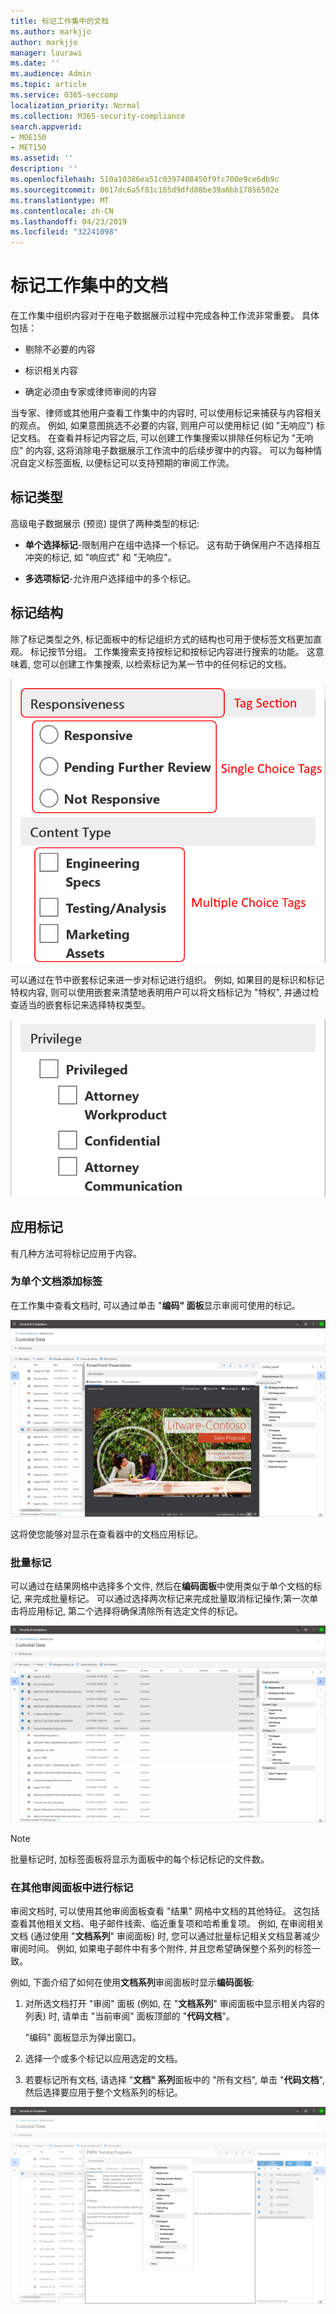 ```yaml
---
title: 标记工作集中的文档
ms.author: markjjo
author: markjjo
manager: laurawi
ms.date: ''
ms.audience: Admin
ms.topic: article
ms.service: O365-seccomp
localization_priority: Normal
ms.collection: M365-security-compliance
search.appverid:
- MOE150
- MET150
ms.assetid: ''
description: ''
ms.openlocfilehash: 510a10386ea51c0397408450f9fc700e9ce6db9c
ms.sourcegitcommit: 0017dc6a5f81c165d9dfd88be39a6bb17856582e
ms.translationtype: MT
ms.contentlocale: zh-CN
ms.lasthandoff: 04/23/2019
ms.locfileid: "32241098"
---
```

# <a name="tag-documents-in-a-working-set"></a>标记工作集中的文档

在工作集中组织内容对于在电子数据展示过程中完成各种工作流非常重要。 具体包括：

-  剔除不必要的内容

- 标识相关内容
 
-  确定必须由专家或律师审阅的内容

当专家、律师或其他用户查看工作集中的内容时, 可以使用标记来捕获与内容相关的观点。 例如, 如果意图挑选不必要的内容, 则用户可以使用标记 (如 "无响应") 标记文档。 在查看并标记内容之后, 可以创建工作集搜索以排除任何标记为 "无响应" 的内容, 这将消除电子数据展示工作流中的后续步骤中的内容。 可以为每种情况自定义标签面板, 以便标记可以支持预期的审阅工作流。

## <a name="tag-types"></a>标记类型

高级电子数据展示 (预览) 提供了两种类型的标记:

- **单个选择标记**-限制用户在组中选择一个标记。 这有助于确保用户不选择相互冲突的标记, 如 "响应式" 和 "无响应"。 

- **多选项标记**-允许用户选择组中的多个标记。

## <a name="tag-structure"></a>标记结构

除了标记类型之外, 标记面板中的标记组织方式的结构也可用于使标签文档更加直观。 标记按节分组。 工作集搜索支持按标记和按标记内容进行搜索的功能。 这意味着, 您可以创建工作集搜索, 以检索标记为某一节中的任何标记的文档。

![标记面板中的标记部分](../media/Tagtypes.png)

可以通过在节中嵌套标记来进一步对标记进行组织。 例如, 如果目的是标识和标记特权内容, 则可以使用嵌套来清楚地表明用户可以将文档标记为 "特权", 并通过检查适当的嵌套标记来选择特权类型。

![标记部分中的嵌套标记](../media/Nestingtags.png)

## <a name="applying-tags"></a>应用标记

有几种方法可将标记应用于内容。

### <a name="tagging-a-single-document"></a>为单个文档添加标签

在工作集中查看文档时, 可以通过单击 "**编码" 面板**显示审阅可使用的标记。

![单击 "标记面板" 以显示标记面板](../media/Singledoctag.png)

这将使您能够对显示在查看器中的文档应用标记。

### <a name="bulk-tagging"></a>批量标记

可以通过在结果网格中选择多个文件, 然后在**编码面板**中使用类似于单个文档的标记, 来完成批量标记。 可以通过选择两次标记来完成批量取消标记操作;第一次单击将应用标记, 第二个选择将确保清除所有选定文件的标记。

![自动生成的蜂窝电话说明的屏幕截图](../media/Bulktag.png)

> [!NOTE]
> 批量标记时, 加标签面板将显示为面板中的每个标记标记的文件数。

### <a name="tagging-in-other-review-panels"></a>在其他审阅面板中进行标记

审阅文档时, 可以使用其他审阅面板查看 "结果" 网格中文档的其他特征。 这包括查看其他相关文档、电子邮件线索、临近重复项和哈希重复项。 例如, 在审阅相关文档 (通过使用 "**文档系列**" 审阅面板) 时, 您可以通过批量标记相关文档显著减少审阅时间。 例如, 如果电子邮件中有多个附件, 并且您希望确保整个系列的标签一致。

例如, 下面介绍了如何在使用**文档系列**审阅面板时显示**编码面板**:

1. 对所选文档打开 "审阅" 面板 (例如, 在 "**文档系列**" 审阅面板中显示相关内容的列表) 时, 请单击 "当前审阅" 面板顶部的 "**代码文档**"。

   "编码" 面板显示为弹出窗口。

2. 选择一个或多个标记以应用选定的文档。 

3. 若要标记所有文档, 请选择 "**文档" 系列**面板中的 "所有文档", 单击 "**代码文档**", 然后选择要应用于整个文档系列的标记。

![自动生成的社交媒体帖子说明的屏幕截图](../media/Relatedtag.png)
